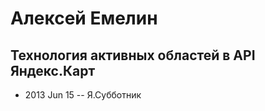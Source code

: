 # Алексей Емелин

## Технология активных областей в API Яндекс.Карт
- 2013 Jun 15 -- Я.Субботник    
